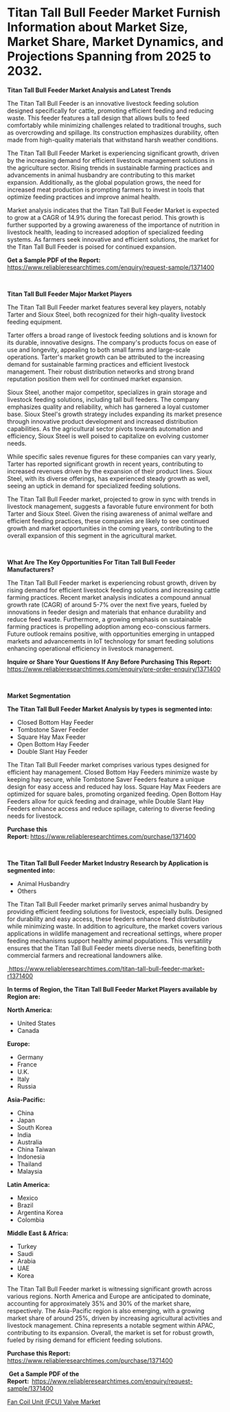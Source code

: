 <p><h1>Titan Tall Bull Feeder Market Furnish Information about Market Size, Market Share, Market Dynamics, and Projections Spanning from 2025 to 2032.</h1></p><p><strong>Titan Tall Bull Feeder Market Analysis and Latest Trends</strong></p>
<p><p>The Titan Tall Bull Feeder is an innovative livestock feeding solution designed specifically for cattle, promoting efficient feeding and reducing waste. This feeder features a tall design that allows bulls to feed comfortably while minimizing challenges related to traditional troughs, such as overcrowding and spillage. Its construction emphasizes durability, often made from high-quality materials that withstand harsh weather conditions.</p><p>The Titan Tall Bull Feeder Market is experiencing significant growth, driven by the increasing demand for efficient livestock management solutions in the agriculture sector. Rising trends in sustainable farming practices and advancements in animal husbandry are contributing to this market expansion. Additionally, as the global population grows, the need for increased meat production is prompting farmers to invest in tools that optimize feeding practices and improve animal health.</p><p>Market analysis indicates that the Titan Tall Bull Feeder Market is expected to grow at a CAGR of 14.9% during the forecast period. This growth is further supported by a growing awareness of the importance of nutrition in livestock health, leading to increased adoption of specialized feeding systems. As farmers seek innovative and efficient solutions, the market for the Titan Tall Bull Feeder is poised for continued expansion.</p></p>
<p><strong>Get a Sample PDF of the Report:&nbsp;</strong> <a href="https://www.reliableresearchtimes.com/enquiry/request-sample/1371400?utm_campaign=3028&utm_medium=2&utm_source=Github&utm_content=ia&utm_term=22032025&utm_id=titan-tall-bull-feeder">https://www.reliableresearchtimes.com/enquiry/request-sample/1371400</a></p>
<p>&nbsp;</p>
<p><strong>Titan Tall Bull Feeder Major Market Players</strong></p>
<p><p>The Titan Tall Bull Feeder market features several key players, notably Tarter and Sioux Steel, both recognized for their high-quality livestock feeding equipment. </p><p>Tarter offers a broad range of livestock feeding solutions and is known for its durable, innovative designs. The company's products focus on ease of use and longevity, appealing to both small farms and large-scale operations. Tarter's market growth can be attributed to the increasing demand for sustainable farming practices and efficient livestock management. Their robust distribution networks and strong brand reputation position them well for continued market expansion.</p><p>Sioux Steel, another major competitor, specializes in grain storage and livestock feeding solutions, including tall bull feeders. The company emphasizes quality and reliability, which has garnered a loyal customer base. Sioux Steel's growth strategy includes expanding its market presence through innovative product development and increased distribution capabilities. As the agricultural sector pivots towards automation and efficiency, Sioux Steel is well poised to capitalize on evolving customer needs.</p><p>While specific sales revenue figures for these companies can vary yearly, Tarter has reported significant growth in recent years, contributing to increased revenues driven by the expansion of their product lines. Sioux Steel, with its diverse offerings, has experienced steady growth as well, seeing an uptick in demand for specialized feeding solutions.</p><p>The Titan Tall Bull Feeder market, projected to grow in sync with trends in livestock management, suggests a favorable future environment for both Tarter and Sioux Steel. Given the rising awareness of animal welfare and efficient feeding practices, these companies are likely to see continued growth and market opportunities in the coming years, contributing to the overall expansion of this segment in the agricultural market.</p></p>
<p>&nbsp;</p>
<p><strong>What Are The Key Opportunities For Titan Tall Bull Feeder Manufacturers?</strong></p>
<p><p>The Titan Tall Bull Feeder market is experiencing robust growth, driven by rising demand for efficient livestock feeding solutions and increasing cattle farming practices. Recent market analysis indicates a compound annual growth rate (CAGR) of around 5-7% over the next five years, fueled by innovations in feeder design and materials that enhance durability and reduce feed waste. Furthermore, a growing emphasis on sustainable farming practices is propelling adoption among eco-conscious farmers. Future outlook remains positive, with opportunities emerging in untapped markets and advancements in IoT technology for smart feeding solutions enhancing operational efficiency in livestock management.</p></p>
<p><strong>Inquire or Share Your Questions If Any Before Purchasing This Report:</strong> <a href="https://www.reliableresearchtimes.com/enquiry/pre-order-enquiry/1371400?utm_campaign=3028&utm_medium=2&utm_source=Github&utm_content=ia&utm_term=22032025&utm_id=titan-tall-bull-feeder">https://www.reliableresearchtimes.com/enquiry/pre-order-enquiry/1371400</a></p>
<p>&nbsp;</p>
<p><strong>Market Segmentation</strong></p>
<p><strong>The Titan Tall Bull Feeder Market Analysis by types is segmented into:</strong></p>
<p><ul><li>Closed Bottom Hay Feeder</li><li>Tombstone Saver Feeder</li><li>Square Hay Max Feeder</li><li>Open Bottom Hay Feeder</li><li>Double Slant Hay Feeder</li></ul></p>
<p><p>The Titan Tall Bull Feeder market comprises various types designed for efficient hay management. Closed Bottom Hay Feeders minimize waste by keeping hay secure, while Tombstone Saver Feeders feature a unique design for easy access and reduced hay loss. Square Hay Max Feeders are optimized for square bales, promoting organized feeding. Open Bottom Hay Feeders allow for quick feeding and drainage, while Double Slant Hay Feeders enhance access and reduce spillage, catering to diverse feeding needs for livestock.</p></p>
<p><strong>Purchase this Report:&nbsp;</strong><a href="https://www.reliableresearchtimes.com/purchase/1371400?utm_campaign=3028&utm_medium=2&utm_source=Github&utm_content=ia&utm_term=22032025&utm_id=titan-tall-bull-feeder">https://www.reliableresearchtimes.com/purchase/1371400</a></p>
<p>&nbsp;</p>
<p><strong>The Titan Tall Bull Feeder Market Industry Research by Application is segmented into:</strong></p>
<p><ul><li>Animal Husbandry</li><li>Others</li></ul></p>
<p><p>The Titan Tall Bull Feeder market primarily serves animal husbandry by providing efficient feeding solutions for livestock, especially bulls. Designed for durability and easy access, these feeders enhance feed distribution while minimizing waste. In addition to agriculture, the market covers various applications in wildlife management and recreational settings, where proper feeding mechanisms support healthy animal populations. This versatility ensures that the Titan Tall Bull Feeder meets diverse needs, benefiting both commercial farmers and recreational landowners alike.</p></p>
<p><a href="https://www.reliableresearchtimes.com/titan-tall-bull-feeder-market-r1371400?utm_campaign=3028&utm_medium=2&utm_source=Github&utm_content=ia&utm_term=22032025&utm_id=titan-tall-bull-feeder">&nbsp;https://www.reliableresearchtimes.com/titan-tall-bull-feeder-market-r1371400</a></p>
<p><strong>In terms of Region, the Titan Tall Bull Feeder Market Players available by Region are:</strong></p>
<p>
    <p> <strong> North America: </strong>
        <ul>
            <li>United States</li>
            <li>Canada</li>
        </ul>
        </p> 
    <p> <strong> Europe: </strong>
        <ul>
            <li>Germany</li>
            <li>France</li>
            <li>U.K.</li>
            <li>Italy</li>
            <li>Russia</li>
        </ul>
        </p> 
    <p> <strong> Asia-Pacific: </strong>
        <ul>
            <li>China</li>
            <li>Japan</li>
            <li>South Korea</li>
            <li>India</li>
            <li>Australia</li>
            <li>China Taiwan</li>
            <li>Indonesia</li>
            <li>Thailand</li>
            <li>Malaysia</li>
        </ul>
        </p> 
    <p> <strong> Latin America: </strong>
        <ul>
            <li>Mexico</li>
            <li>Brazil</li>
            <li>Argentina Korea</li>
            <li>Colombia</li>
        </ul>
        </p> 
    <p> <strong> Middle East & Africa: </strong>
        <ul>
            <li>Turkey</li>
            <li>Saudi</li>
            <li>Arabia</li>
            <li>UAE</li>
            <li>Korea</li>
        </ul>
    </p>
    </p>
<p><p>The Titan Tall Bull Feeder market is witnessing significant growth across various regions. North America and Europe are anticipated to dominate, accounting for approximately 35% and 30% of the market share, respectively. The Asia-Pacific region is also emerging, with a growing market share of around 25%, driven by increasing agricultural activities and livestock management. China represents a notable segment within APAC, contributing to its expansion. Overall, the market is set for robust growth, fueled by rising demand for efficient feeding solutions.</p></p>
<p><strong>Purchase this Report: </strong><a href="https://www.reliableresearchtimes.com/purchase/1371400?utm_campaign=3028&utm_medium=2&utm_source=Github&utm_content=ia&utm_term=22032025&utm_id=titan-tall-bull-feeder">https://www.reliableresearchtimes.com/purchase/1371400</a></p>
<p>&nbsp;<strong>Get a Sample PDF of the Report:&nbsp;&nbsp;</strong><a href="https://www.reliableresearchtimes.com/enquiry/request-sample/1371400?utm_campaign=3028&utm_medium=2&utm_source=Github&utm_content=ia&utm_term=22032025&utm_id=titan-tall-bull-feeder">https://www.reliableresearchtimes.com/enquiry/request-sample/1371400</a></p>
<p><strong></strong></p>
<p><p><a href="https://github.com/saoneubeh8/Market-Research-Report-List-1/blob/main/fan-coil-unit-fcu-valve-market.md?utm_campaign=3028&utm_medium=2&utm_source=Github&utm_content=ia&utm_term=22032025&utm_id=titan-tall-bull-feeder">Fan Coil Unit (FCU) Valve Market</a></p></p>